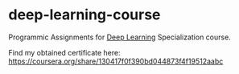 # deep-learning-course
Programmic Assignments for [Deep Learning](https://www.coursera.org/specializations/deep-learning) Specialization course.

Find my obtained certificate here: https://coursera.org/share/130417f0f390bd044873f4f19512aabc
